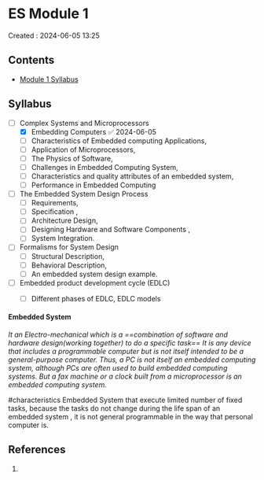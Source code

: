 # ES Module 1
Created : 2024-06-05 13:25
## Contents
- [Module 1 Syllabus](Embedded%20Systems.md#Module%201%20Syllabus)
## Syllabus 
- [ ] Complex Systems and Microprocessors
	- [x] Embedding Computers ✅ 2024-06-05
	- [ ] Characteristics of Embedded computing Applications,
	- [ ] Application of Microprocessors,
	- [ ] The Physics of Software,
	- [ ] Challenges in Embedded Computing System,
	- [ ] Characteristics and quality attributes of an embedded system,
	- [ ] Performance in Embedded Computing
- [ ] The Embedded System Design Process
	- [ ] Requirements,
	- [ ] Specification ,
	- [ ] Architecture Design,
	- [ ] Designing Hardware and Software Components ,
	- [ ] System Integration.
- [ ] Formalisms for System Design
	- [ ] Structural Description,
	- [ ] Behavioral Description,
	- [ ] An embedded system design example.
- [ ] Embedded product development cycle (EDLC)
	- [ ] Different phases of EDLC, EDLC models


#### Embedded System
*It an Electro-mechanical which is a ==combination of software and hardware design(working together) to do a specific task==*
*It is any device that includes a programmable computer but is not itself intended to be a general-purpose computer. Thus, a PC is not itself an embedded computing system, although PCs are often used to build embedded computing systems. But a fax machine or a clock built from a microprocessor is an embedded computing system.*

#characteristics
Embedded System that execute limited number of fixed tasks, because the tasks do not change during the life span of an embedded system , it is not general programmable in the way that personal computer is.



## References
1. 